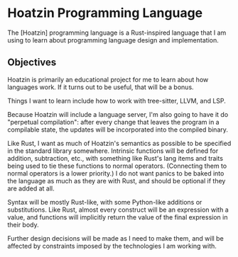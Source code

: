 Hoatzin Programming Language
============================

The [Hoatzin] programming language is a Rust-inspired language that I am using to learn about programming
language design and implementation.

Objectives
----------

Hoatzin is primarily an educational project for me to learn about how languages work. If it turns out to
be useful, that will be a bonus.

Things I want to learn include how to work with tree-sitter, LLVM, and LSP. 

Because Hoatzin will include a language server, I'm also going to have it do "perpetual compilation":
after every change that leaves the program in a compilable state, the updates will be incorporated into
the compiled binary.

Like Rust, I want as much of Hoatzin's semantics as possible to be specified in the standard library
somewhere. Intrinsic functions will be defined for addition, subtraction, etc., with something like Rust's
lang items and traits being used to tie these functions to normal operators. (Connecting them to normal
operators is a lower priority.) I do not want panics to be baked into the language as much as they are
with Rust, and should be optional if they are added at all.

Syntax will be mostly Rust-like, with some Python-like additions or substitutions. Like Rust, almost every
construct will be an expression with a value, and functions will implicitly return the value of the final
expression in their body.

Further design decisions will be made as I need to make them, and will be affected by constraints imposed
by the technologies I am working with.